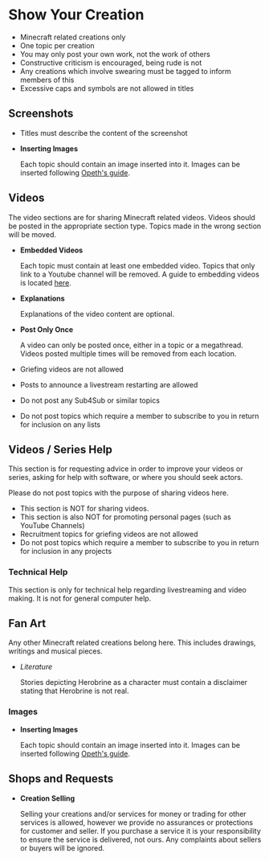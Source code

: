 # Show Your Creation

* Minecraft related creations only
* One topic per creation
* You may only post your own work, not the work of others
* Constructive criticism is encouraged, being rude is not
* Any creations which involve swearing must be tagged to inform members of this
* Excessive caps and symbols are not allowed in titles


## Screenshots

* Titles must describe the content of the screenshot
* __Inserting Images__

    Each topic should contain an image inserted into it. Images can be inserted following [Opeth's guide](http://img.mcf.li/images.jpg).

## Videos

The video sections are for sharing Minecraft related videos. Videos should be posted in the appropriate section type. Topics made in the wrong section will be moved.

* __Embedded Videos__

    Each topic must contain at least one embedded video. Topics that only 
    link to a Youtube channel will be removed. A guide to embedding videos is located [here](http://img.mcf.li/video_guide.png).

* __Explanations__

    Explanations of the video content are optional.

* __Post Only Once__

    A video can only be posted once, either in a topic or a megathread. Videos
    posted multiple times will be removed from each location.

* Griefing videos are not allowed
* Posts to announce a livestream restarting are allowed
* Do not post any Sub4Sub or similar topics
* Do not post topics which require a member to subscribe to you in return for inclusion on any lists

## Videos / Series Help

This section is for requesting advice in order to improve your videos or series, asking for help with software, or where you should seek actors.

Please do not post topics with the purpose of sharing videos here.

* This section is NOT for sharing videos.
* This section is also NOT for promoting personal pages (such as YouTube Channels)
* Recruitment topics for griefing videos are not allowed
* Do not post topics which require a member to subscribe to you in return for inclusion in any projects

### Technical Help

This section is only for technical help regarding livestreaming and video making. It is not for general computer help.

## Fan Art

Any other Minecraft related creations belong here. This includes drawings, writings and musical pieces.

* _Literature_

    Stories depicting Herobrine as a character must contain a disclaimer stating that Herobrine is not real. 

### Images

* __Inserting Images__

    Each topic should contain an image inserted into it. Images can be inserted following [Opeth's guide](http://img.mcf.li/images.jpg).
    
## Shops and Requests

* __Creation Selling__

    Selling your creations and/or services for money or trading for other 
    services is allowed, however we provide no assurances or protections for 
    customer and seller. If you purchase a service it is your responsibility 
    to ensure the service is delivered, not ours. Any complaints about sellers 
    or buyers will be ignored.    
